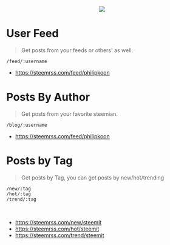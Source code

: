 <p align="center">
  <img src="https://steemitimages.com/DQmfLTv5teUHGnXEJa1dkg1pU6WDoLLR5Czn3Tq9QgHjA9X/steemrss.png" />
</p>

<h1>User Feed</h1>
<blockquote>Get posts from your feeds or others' as well.</blockquote>
<code>/feed/:username</code>
<br/>
<ul>
<li><a href="steemrss.com/feed/philipkoon">https://steemrss.com/feed/philipkoon</a></li>
</ul>
<h1>Posts By Author</h1>
<blockquote>Get posts from your favorite steemian.</blockquote>
<code>/blog/:username</code>
<br/>
<ul>
<li><a href="steemrss.com/feed/philipkoon">https://steemrss.com/feed/philipkoon</a></li>
</ul>
<h1>Posts by Tag</h1>
<blockquote>Get posts by Tag, you can get posts by new/hot/trending</blockquote>
<pre><code>/new/:tag
/hot/:tag
/trend/:tag
</code></pre>
<br/>
<ul>
<li><a href="http://steemrss.com/new/ethereum">https://steemrss.com/new/steemit</a></li>
<li><a href="http://steemrss.com/new/bitcoin">https://steemrss.com/hot/steemit</a></li>
<li><a href="http://steemrss.com/new/steem">https://steemrss.com/trend/steemit</a></li>
</ul>
